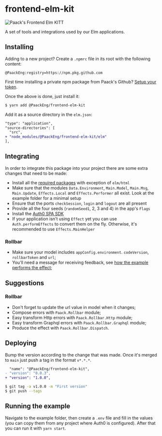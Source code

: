 # frontend-elm-kit

![Paack's Frontend Elm KITT](https://repository-images.githubusercontent.com/358355444/10442e00-b1b6-11eb-98c7-90c0f758b844)

A set of tools and integrations used by our Elm applications.

## Installing

Adding to a new project? Create a `.npmrc` file in its root with the following content:

```
@PaackEng:registry=https://npm.pkg.github.com
```

First time installing a private npm package from Paack's Github? [Setup your token](https://docs.github.com/en/packages/working-with-a-github-packages-registry/working-with-the-npm-registry#authenticating-with-a-personal-access-token).

Once the above is done, just install it:

```bash
$ yarn add @PaackEng/frontend-elm-kit
```

Add it as a source directory in the `elm.json`:

```diff
"type": "application",
"source-directories": [
  "src",
+ "node_modules/@PaackEng/frontend-elm-kit/elm"
],
```

## Integrating

In order to integrate this package into your project there are some extra changes that need to be made:

- Install all the [required packages](https://github.com/PaackEng/frontend-elm-kit/blob/main/example/elm.json) with exception of `elm/html`
- Make sure that the modules `Data.Environment`, `Main.Model`, `Main.Msg`, `Main.Update`, `Effects.Local` and `Effects.Performer` all exist. Look at the example folder for a minimal setup
- Ensure that the ports `checkSession`, `login` and `logout` are all present
- Provide all the four seeds (`randomSeed1`, 2, 3 and 4) in the app's `Flags`
- Install the [Auth0 SPA SDK](https://github.com/auth0/auth0-spa-js)
- If your application isn't using `Effect` yet you can use `Auth.performEffects` to convert them on the fly. Otherwise, it's recommended to use `Effects.MainHelper`

### Rollbar

- Make sure your model includes `appConfig.environment`. `codeVersion`, `rollbarToken` and `url`;
- You'll need a message for receiving feedback, see [how the example performs the effect](https://github.com/PaackEng/frontend-elm-kit/blob/main/example/src/Effects/LocalPerformer.elm);

## Suggestions

### Rollbar

- Don't forget to update the url value in model when it changes;
- Compose errors with `Paack.Rollbar` module;
- Easy transform Http errors with `Paack.Rollbar.Http` module;
- Easy transform Graphql errors with `Paack.Rollbar.Graphql` module;
- Produce the effect with `Paack.Rollbar.Dispatch`.

## Deploying

Bump the version according to the change that was made. Once it's merged to `main` just push a tag in the format `v*.*.*`.

```diff
  "name": "@PaackEng/frontend-elm-kit",
- "version": "0.0.3",
+ "version": "1.0.0",
```

```bash
$ git tag -a v1.0.0 -m "First version"
$ git push --tags
```

## Running the example

Navigate to the example folder, then create a `.env` file and fill in the values (you can copy them from any project where Auth0 is configured). After that you can run it with `yarn start`.
